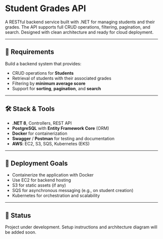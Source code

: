 # Student Grades API

A RESTful backend service built with .NET for managing students and their grades. The API supports full CRUD operations, filtering, pagination, and search. Designed with clean architecture and ready for cloud deployment.

---

## 🧩 Requirements

Build a backend system that provides:

- CRUD operations for **Students**
- Retrieval of students with their associated grades
- Filtering by **minimum average score**
- Support for **sorting**, **pagination**, and **search**

---

## 🛠️ Stack & Tools

- **.NET 8**, Controllers, REST API
- **PostgreSQL** with **Entity Framework Core** (ORM)
- **Docker** for containerization
- **Swagger** / **Postman** for testing and documentation
- **AWS**: EC2, S3, SQS, Kubernetes (EKS)

---

## 🚀 Deployment Goals

- Containerize the application with Docker
- Use EC2 for backend hosting
- S3 for static assets (if any)
- SQS for asynchronous messaging (e.g., on student creation)
- Kubernetes for orchestration and scalability

---

## 📌 Status

Project under development. Setup instructions and architecture diagram will be added soon.
